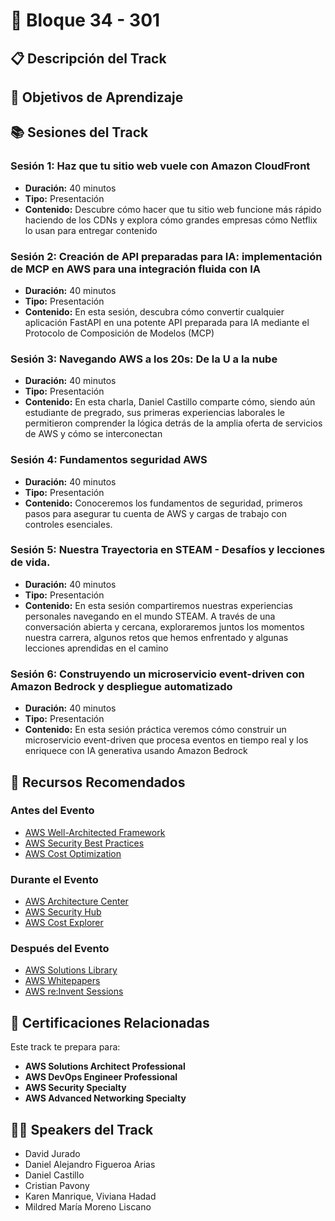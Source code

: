 # 🚀 Bloque 34 - 301 


## 📋 Descripción del Track


## 🎯 Objetivos de Aprendizaje


## 📚 Sesiones del Track

### Sesión 1: Haz que tu sitio web vuele con Amazon CloudFront
- **Duración:** 40 minutos
- **Tipo:** Presentación
- **Contenido:** Descubre cómo hacer que tu sitio web funcione más rápido haciendo de los CDNs y explora cómo grandes empresas cómo Netflix lo usan para entregar contenido

### Sesión 2: Creación de API preparadas para IA: implementación de MCP en AWS para una integración fluida con IA
- **Duración:** 40 minutos
- **Tipo:** Presentación
- **Contenido:** En esta sesión, descubra cómo convertir cualquier aplicación FastAPI en una potente API preparada para IA mediante el Protocolo de Composición de Modelos (MCP)

### Sesión 3: Navegando AWS a los 20s: De la U a la nube
- **Duración:** 40 minutos
- **Tipo:** Presentación
- **Contenido:** En esta charla, Daniel Castillo comparte cómo, siendo aún estudiante de pregrado, sus primeras experiencias laborales le permitieron comprender la lógica detrás de la amplia oferta de servicios de AWS y cómo se interconectan

### Sesión 4: Fundamentos seguridad AWS
- **Duración:** 40 minutos
- **Tipo:** Presentación
- **Contenido:** Conoceremos los fundamentos de seguridad, primeros pasos para asegurar tu cuenta de  AWS y cargas de trabajo con controles esenciales.

### Sesión 5: Nuestra Trayectoria en STEAM - Desafíos y lecciones de vida.
- **Duración:** 40 minutos
- **Tipo:** Presentación
- **Contenido:** En esta sesión compartiremos nuestras experiencias personales navegando en el mundo STEAM. A través de una conversación abierta y cercana, exploraremos juntos los momentos nuestra carrera, algunos retos que hemos enfrentado y algunas lecciones aprendidas en el camino

### Sesión 6: Construyendo un microservicio event-driven con Amazon Bedrock y despliegue automatizado
- **Duración:** 40 minutos
- **Tipo:** Presentación
- **Contenido:** En esta sesión práctica veremos cómo construir un microservicio event-driven que procesa eventos en tiempo real y los enriquece con IA generativa usando Amazon Bedrock

## 📖 Recursos Recomendados

### Antes del Evento
- [AWS Well-Architected Framework](https://aws.amazon.com/architecture/well-architected/)
- [AWS Security Best Practices](https://aws.amazon.com/security/security-learning/)
- [AWS Cost Optimization](https://aws.amazon.com/aws-cost-management/)

### Durante el Evento
- [AWS Architecture Center](https://aws.amazon.com/architecture/)
- [AWS Security Hub](https://aws.amazon.com/security-hub/)
- [AWS Cost Explorer](https://aws.amazon.com/aws-cost-management/aws-cost-explorer/)

### Después del Evento
- [AWS Solutions Library](https://aws.amazon.com/solutions/)
- [AWS Whitepapers](https://aws.amazon.com/whitepapers/)
- [AWS re:Invent Sessions](https://reinvent.awsevents.com/)


## 🎯 Certificaciones Relacionadas

Este track te prepara para:
- **AWS Solutions Architect Professional**
- **AWS DevOps Engineer Professional**
- **AWS Security Specialty**
- **AWS Advanced Networking Specialty**

## 👨🏫 Speakers del Track

- David Jurado
- Daniel Alejandro Figueroa Arias
- Daniel Castillo
- Cristian Pavony
- Karen Manrique, Viviana Hadad
- Mildred María Moreno Liscano
